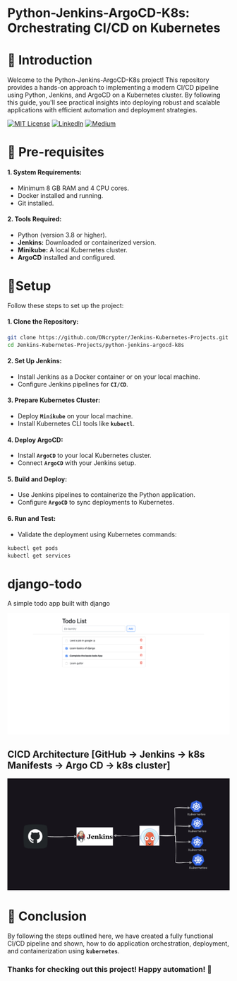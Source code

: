 

# Python-Jenkins-ArgoCD-K8s: Orchestrating CI/CD on Kubernetes

# 🍁 Introduction
Welcome to the Python-Jenkins-ArgoCD-K8s project! This repository provides a hands-on approach to implementing a modern CI/CD pipeline using Python, Jenkins, and ArgoCD on a Kubernetes cluster. By following this guide, you'll see practical insights into deploying robust and scalable applications with efficient automation and deployment strategies.


[![MIT License](https://img.shields.io/badge/License-MIT-green.svg)](https://choosealicense.com/licenses/mit/)
        [![LinkedIn](https://img.shields.io/badge/LinkedIn-Profile-blue)](https://www.linkedin.com/in/nikhil--chaudhari/)
        [![Medium](https://img.shields.io/badge/Medium-Writeups-black)](https://medium.com/@nikhil-c)    




 

# 🍁 Pre-requisites
#### 1. System Requirements:
- Minimum 8 GB RAM and 4 CPU cores.
- Docker installed and running.
- Git installed.
#### 2. Tools Required:
- Python (version 3.8 or higher).
- **Jenkins:** Downloaded or containerized version.
- **Minikube:** A local Kubernetes cluster.
- **ArgoCD** installed and configured.

# 🍁Setup
Follow these steps to set up the project:
#### 1. Clone the Repository:
```bash
git clone https://github.com/DNcrypter/Jenkins-Kubernetes-Projects.git
cd Jenkins-Kubernetes-Projects/python-jenkins-argocd-k8s
```
#### 2. Set Up Jenkins:
- Install Jenkins as a Docker container or on your local machine.
- Configure Jenkins pipelines for **`CI/CD`**.

#### 3. Prepare Kubernetes Cluster:
- Deploy **`Minikube`** on your local machine.
- Install Kubernetes CLI tools like **`kubectl`**.

#### 4. Deploy ArgoCD:
- Install **`ArgoCD`** to your local Kubernetes cluster.
- Connect **`ArgoCD`** with your Jenkins setup.

#### 5. Build and Deploy:
- Use Jenkins pipelines to containerize the Python application.
-  Configure **`ArgoCD`** to sync deployments to Kubernetes.

#### 6. Run and Test:
- Validate the deployment using Kubernetes commands:
```bash
kubectl get pods
kubectl get services
```





# django-todo
A simple todo app built with django

![todo App](https://github.com/DNcrypter/Jenkins-Kubernetes-Projects/blob/main/Images/todoApp/img%201.png)

## CICD Architecture [GitHub -> Jenkins -> k8s Manifests -> Argo CD -> k8s cluster]

![img 2](https://github.com/DNcrypter/Jenkins-Kubernetes-Projects/blob/main/Images/todoApp/img%202.png)







# 🍁 Conclusion
By following the steps outlined here, we have created a fully functional CI/CD pipeline and shown, how to do application orchestration, deployment, and containerization using **`kubernetes`**.


### Thanks for checking out this project! Happy automation! 🚀










